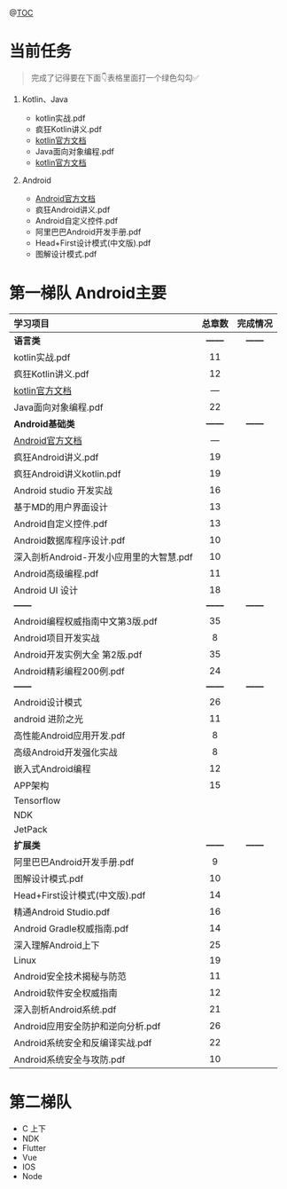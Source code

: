 @[TOC](目录)

# 当前任务

> 完成了记得要在下面👇表格里面打一个绿色勾勾✅

1. Kotlin、Java

   - kotlin实战.pdf
   - 疯狂Kotlin讲义.pdf
   - [kotlin官方文档](https://www.kotlincn.net/docs/reference/)
   - Java面向对象编程.pdf
   - [kotlin官方文档](https://www.kotlincn.net/docs/reference/)

   

2. Android

   - [Android官方文档](https://developer.android.com/guide/?hl=zh-cn)
   - 疯狂Android讲义.pdf
   - Android自定义控件.pdf
   - 阿里巴巴Android开发手册.pdf
   - Head+First设计模式(中文版).pdf
   - 图解设计模式.pdf

# 第一梯队 **Android主要**

| 学习项目                                                     | 总章数 | 完成情况 |
| :----------------------------------------------------------- | :----: | :------: |
| **语言类**                                                   | **——** |  **——**  |
| kotlin实战.pdf                                               |   11   |          |
| 疯狂Kotlin讲义.pdf                                           |   12   |          |
| [kotlin官方文档](https://www.kotlincn.net/docs/reference/)   |   —    |          |
| Java面向对象编程.pdf                                         |   22   |          |
| **Android基础类**                                            | **——** |  **——**  |
| [Android官方文档](https://developer.android.com/guide/?hl=zh-cn) |   —    |          |
| 疯狂Android讲义.pdf                                          |   19   |          |
| 疯狂Android讲义kotlin.pdf                                    |   19   |          |
| Android studio 开发实战                                      |   16   |          |
| 基于MD的用户界面设计                                         |   13   |          |
| Android自定义控件.pdf                                        |   13   |          |
| Android数据库程序设计.pdf                                    |   10   |          |
| 深入剖析Android-开发小应用里的大智慧.pdf                     |   10   |          |
| Android高级编程.pdf                                          |   11   |          |
| Android UI 设计                                              |   18   |          |
| **——**                                                       | **——** |  **——**  |
| Android编程权威指南中文第3版.pdf                             |   35   |          |
| Android项目开发实战                                          |   8    |          |
| Android开发实例大全 第2版.pdf                                |   35   |          |
| Android精彩编程200例.pdf                                     |   24   |          |
| **——**                                                       | **——** |  **——**  |
| Android设计模式                                              |   26   |          |
| android 进阶之光                                             |   11   |          |
| 高性能Android应用开发.pdf                                    |   8    |          |
| 高级Android开发强化实战                                      |   8    |          |
| 嵌入式Android编程                                            |   12   |          |
| APP架构                                                      |   15   |          |
| Tensorflow                                                   |        |          |
| NDK                                                          |        |          |
| JetPack                                                      |        |          |
| **扩展类**                                                   | **——** |  **——**  |
| 阿里巴巴Android开发手册.pdf                                  |   9    |          |
| 图解设计模式.pdf                                             |   10   |          |
| Head+First设计模式(中文版).pdf                               |   14   |          |
| 精通Android Studio.pdf                                       |   16   |          |
| Android Gradle权威指南.pdf                                   |   14   |          |
| 深入理解Android上下                                          |   25   |          |
| Linux                                                        |   19   |          |
| Android安全技术揭秘与防范                                    |   11   |          |
| Android软件安全权威指南                                      |   12   |          |
| 深入剖析Android系统.pdf                                      |   21   |          |
| Android应用安全防护和逆向分析.pdf                            |   26   |          |
| Android系统安全和反编译实战.pdf                              |   22   |          |
| Android系统安全与攻防.pdf                                    |   10   |          |

# 第二梯队

- C 上下
- NDK
- Flutter
- Vue
- IOS
- Node